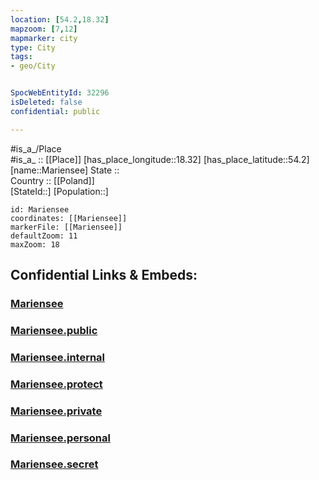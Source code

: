 ```yaml
---
location: [54.2,18.32] 
mapzoom: [7,12] 
mapmarker: city 
type: City
tags:
- geo/City


SpocWebEntityId: 32296
isDeleted: false
confidential: public

---
```

#is_a_/Place  
#is_a_ :: [[Place]] 
[has_place_longitude::18.32] 
[has_place_latitude::54.2] 
[name::Mariensee] 
State ::  
Country :: [[Poland]]  
[StateId::] 
[Population::] 



```leaflet
id: Mariensee
coordinates: [[Mariensee]] 
markerFile: [[Mariensee]] 
defaultZoom: 11 
maxZoom: 18
```


## Confidential Links & Embeds: 

### [Mariensee](/_Standards/Earth/Continent/Europe/Europe~East/Poland/Provinces~Poland/Pomeranian/City/Mariensee.md) 

### [Mariensee.public](/_public/Earth/Continent/Europe/Europe~East/Poland/Provinces~Poland/Pomeranian/City/Mariensee.public.md) 

### [Mariensee.internal](/_internal/Earth/Continent/Europe/Europe~East/Poland/Provinces~Poland/Pomeranian/City/Mariensee.internal.md) 

### [Mariensee.protect](/_protect/Earth/Continent/Europe/Europe~East/Poland/Provinces~Poland/Pomeranian/City/Mariensee.protect.md) 

### [Mariensee.private](/_private/Earth/Continent/Europe/Europe~East/Poland/Provinces~Poland/Pomeranian/City/Mariensee.private.md) 

### [Mariensee.personal](/_personal/Earth/Continent/Europe/Europe~East/Poland/Provinces~Poland/Pomeranian/City/Mariensee.personal.md) 

### [Mariensee.secret](/_secret/Earth/Continent/Europe/Europe~East/Poland/Provinces~Poland/Pomeranian/City/Mariensee.secret.md)

